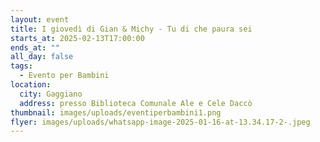```yaml
---
layout: event
title: I giovedì di Gian & Michy - Tu di che paura sei
starts_at: 2025-02-13T17:00:00
ends_at: ""
all_day: false
tags:
  - Evento per Bambini
location:
  city: Gaggiano
  address: presso Biblioteca Comunale Ale e Cele Daccò
thumbnail: images/uploads/eventiperbambini1.png
flyer: images/uploads/whatsapp-image-2025-01-16-at-13.34.17-2-.jpeg
---
```

